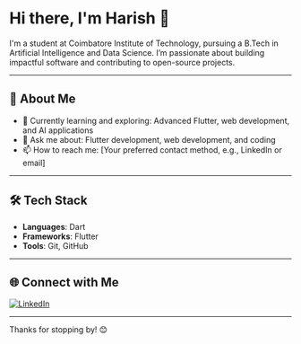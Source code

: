 # Hi there, I'm Harish 👋

I'm a student at Coimbatore Institute of Technology, pursuing a B.Tech in Artificial Intelligence and Data Science. I’m passionate about building impactful software and contributing to open-source projects.

---

## 🚀 About Me

- 🌱 Currently learning and exploring: Advanced Flutter, web development, and AI applications
- 💬 Ask me about: Flutter development, web development, and coding
- 📫 How to reach me: [Your preferred contact method, e.g., LinkedIn or email]

---

## 🛠 Tech Stack

- **Languages**: Dart
- **Frameworks**: Flutter
- **Tools**: Git, GitHub

---

## 🌐 Connect with Me

[![LinkedIn](https://img.shields.io/badge/-LinkedIn-blue?style=flat&logo=Linkedin&logoColor=white)](https://www.linkedin.com/in/harish-balavenkatraman-07b08a311?lipi=urn%3Ali%3Apage%3Ad_flagship3_profile_view_base_contact_details%3BTsc3G1UkS7qOl5ZhivbLvg%3D%3D)


---

Thanks for stopping by! 😊
